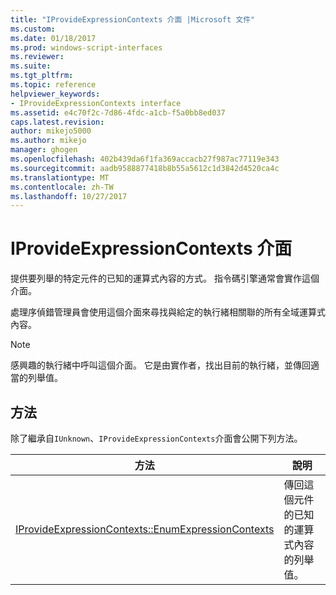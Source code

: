 ```yaml
---
title: "IProvideExpressionContexts 介面 |Microsoft 文件"
ms.custom: 
ms.date: 01/18/2017
ms.prod: windows-script-interfaces
ms.reviewer: 
ms.suite: 
ms.tgt_pltfrm: 
ms.topic: reference
helpviewer_keywords:
- IProvideExpressionContexts interface
ms.assetid: e4c70f2c-7d86-4fdc-a1cb-f5a0bb8ed037
caps.latest.revision: 
author: mikejo5000
ms.author: mikejo
manager: ghogen
ms.openlocfilehash: 402b439da6f1fa369accacb27f987ac77119e343
ms.sourcegitcommit: aadb9588877418b8b55a5612c1d3842d4520ca4c
ms.translationtype: MT
ms.contentlocale: zh-TW
ms.lasthandoff: 10/27/2017
---
```

# <a name="iprovideexpressioncontexts-interface"></a>IProvideExpressionContexts 介面
提供要列舉的特定元件的已知的運算式內容的方式。 指令碼引擎通常會實作這個介面。  
  
 處理序偵錯管理員會使用這個介面來尋找與給定的執行緒相關聯的所有全域運算式內容。  
  
> [!NOTE]
>  感興趣的執行緒中呼叫這個介面。 它是由實作者，找出目前的執行緒，並傳回適當的列舉值。  
  
## <a name="methods"></a>方法  
 除了繼承自`IUnknown`、`IProvideExpressionContexts`介面會公開下列方法。  
  
|方法|說明|  
|------------|-----------------|  
|[IProvideExpressionContexts::EnumExpressionContexts](../../winscript/reference/iprovideexpressioncontexts-enumexpressioncontexts.md)|傳回這個元件的已知的運算式內容的列舉值。|
